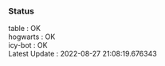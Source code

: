 ### Status


table : OK  
hogwarts : OK  
icy-bot : OK  
Latest Update : 2022-08-27 21:08:19.676343
